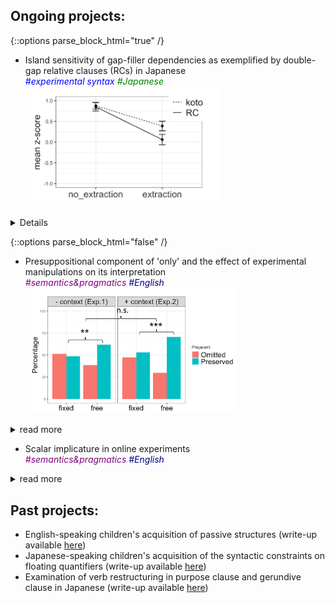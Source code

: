 ## Ongoing projects:

{::options parse_block_html="true" /}

*	Island sensitivity of gap-filler dependencies as exemplified by double-gap relative clauses (RCs) in Japanese \
<span style="color:blue">*\#experimental syntax*</span>&nbsp;<span style="color:green">*\#Japanese*</span> \
&nbsp;&nbsp;<img src="double_gap_exp1.png" alt="double_gap_exp1" width="300"/>
<details>
  
  * I ran a couple of factorial-design acceptability experiments in order to examine whether the dependency where a gap precedes its filler would exhibit the same degree of island effects as filler-gap dependencies, focusing on the case in Japanese where relativization seems to have taken place out of another RC.
  * Presentation slides for a talk on this project can be accessed [here](CAMP_Takahashi.pdf)
</details>

{::options parse_block_html="false" /}

*	Presuppositional component of 'only' and the effect of experimental manipulations on its interpretation \
<span style="color:purple">*\#semantics\&pragmatics*</span>&nbsp;<span style="color:navy">*\#English*</span> \
&nbsp;&nbsp;<img src="only_presupposition.png" alt="only_presupposition" width="330"/>
<details>
  <summary>read more</summary>
  
  * I conducted a series of experiments to find out what is presupposed by the focus marker 'only'; is it the prejacent of the sentence (e.g., "John ate only bananas" presupposes that "John ate (at least) bananas"), or something else? My focus is on whether a certain experimental paradigm, namely the one that proffers alternative propositions in the form of response options, can change the presuppositional component of 'only'.
  * Presentation slides for a talk on this project can be accessed [here](AMLaP_Takahashi.pdf)
</details>

* Scalar implicature in online experiments \
<span style="color:purple">*\#semantics\&pragmatics*</span>&nbsp;<span style="color:navy">*\#English*</span>
<details>
  <summary>read more</summary>
  
  * I am also conducting some experiments to discover the effects of modality, as well as the presence of an in-person experimenter, on the way participants engage in pragmatic reasoning, with a focus on the well-known "some-but-not-all" implicature.
</details>

## Past projects:
*	English-speaking children's acquisition of passive structures (write-up available [here](http://www.lingref.com/bucld/42/BUCLD42-16.pdf))
*	Japanese-speaking children's acquisition of the syntactic constraints on floating quantifiers (write-up available [here](https://scholarspace.manoa.hawaii.edu/bitstream/10125/58832/RN55-LLL2017.pdf))
*	Examination of verb restructuring in purpose clause and gerundive clause in Japanese (write-up available [here](http://www.waseda.jp/assoc-JATLaC/Journals/Resources/01.Takahashi.pdf))
